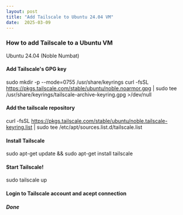 ```yaml
---
layout: post
title: "Add Tailscale to Ubuntu 24.04 VM"
date:  2025-03-09
---
```


### How to add Tailscale to a Ubuntu VM

Ubuntu 24.04 (Noble Numbat)

#### Add Tailscale's GPG key
sudo mkdir -p --mode=0755 /usr/share/keyrings
curl -fsSL https://pkgs.tailscale.com/stable/ubuntu/noble.noarmor.gpg | sudo tee /usr/share/keyrings/tailscale-archive-keyring.gpg >/dev/null

#### Add the tailscale repository
curl -fsSL https://pkgs.tailscale.com/stable/ubuntu/noble.tailscale-keyring.list | sudo tee /etc/apt/sources.list.d/tailscale.list

#### Install Tailscale
sudo apt-get update && sudo apt-get install tailscale

#### Start Tailscale!
sudo tailscale up

#### Login to Tailscale account and acept connection
##### Done